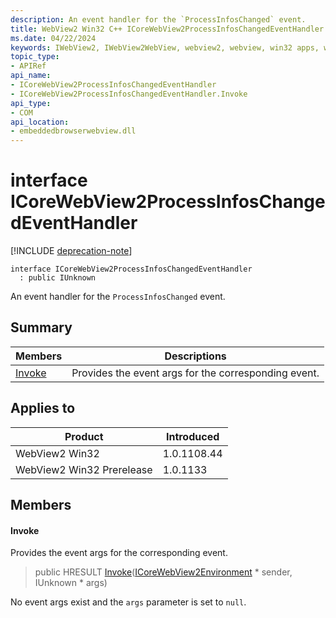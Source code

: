 ```yaml
---
description: An event handler for the `ProcessInfosChanged` event.
title: WebView2 Win32 C++ ICoreWebView2ProcessInfosChangedEventHandler
ms.date: 04/22/2024
keywords: IWebView2, IWebView2WebView, webview2, webview, win32 apps, win32, edge, ICoreWebView2, ICoreWebView2Controller, browser control, edge html, ICoreWebView2ProcessInfosChangedEventHandler
topic_type: 
- APIRef
api_name:
- ICoreWebView2ProcessInfosChangedEventHandler
- ICoreWebView2ProcessInfosChangedEventHandler.Invoke
api_type:
- COM
api_location:
- embeddedbrowserwebview.dll
---
```


# interface ICoreWebView2ProcessInfosChangedEventHandler

[!INCLUDE [deprecation-note](../includes/deprecation-note.md)]

```
interface ICoreWebView2ProcessInfosChangedEventHandler
  : public IUnknown
```

An event handler for the `ProcessInfosChanged` event.

## Summary

 Members                        | Descriptions
--------------------------------|---------------------------------------------
[Invoke](#invoke) | Provides the event args for the corresponding event.

## Applies to

Product                         | Introduced
--------------------------------|---------------------------------------------
WebView2 Win32            |    1.0.1108.44
WebView2 Win32 Prerelease |    1.0.1133

## Members

#### Invoke

Provides the event args for the corresponding event.

> public HRESULT [Invoke](#invoke)([ICoreWebView2Environment](icorewebview2environment.md#icorewebview2environment) * sender, IUnknown * args)

No event args exist and the `args` parameter is set to `null`.

